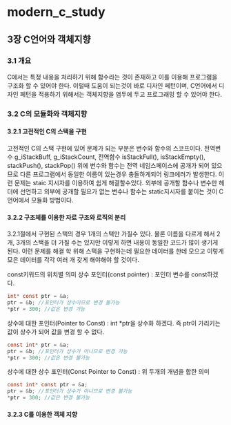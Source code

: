 # modern_c_study

## 3장 C언어와 객체지향
### 3.1 개요
C에서는 특정 내용을 처리하기 위해 함수라는 것이 존재하고 이를 이용해 프로그램을 구조화 할 수 있어야 한다.
이럴때 도움이 되는것이 바로 디자인 페턴이며, C언어에서 디자인 페턴을 적용하기 위해서는 객체지향을 염두에 두고 프로그래밍 할 수 있어야 한다.

### 3.2 C의 모듈화와 객체지향
#### 3.2.1 고전적인 C의 스택을 구현
고전적인 C의 스택 구현에 있어 문제가 되는 부분은 변수와 함수의 스코프이다.
전역변수 g_iStackBuff, g_iStackCount, 전역함수 isStackFull(), isStackEmpty(), stackPush(), stackPop()
위에 변수와 함수는 전역 네임스페이스에 공개가 되어 있으므로 다른 프로그램에서 동일한 이름이 있는경우 충돌하게되어 링크에러가 발생한다.
이런 문제는 staic 지시자를 이용하여 쉽게 해결할수있다. 
외부에 공개할 함수나 변수만 헤더에 선언하고 외부에 공개할 필요가 없는 변수나 함수는 static지시자를 붙이는 것이 C언어에서 모듈화 방법이다.

#### 3.2.2 구조체를 이용한 자료 구조와 로직의 분리
3.2.1절에서 구현된 스택의 경우 1개의 스택만 가질수 있다. 물론 이름을 다르게 해서 2개, 3개의 스택을 더 가질 수는 있지만 이렇게 하면 내용이 동일한 코드가 많이 생기게 된다. 이런 문제를 해결 학 위해 스택을 구현하는데 필요한 데이터를 한데 모으고 이렇게 모은 데이터를 각각 여러 개 갖게 해야해야 할 것이다.

const키워드의 위치별 의미
상수 포인터(const pointer) : 포인터 변수를 const하겠다.
~~~c
int* const ptr = &a;
ptr = &b; //포인터가 상수이므로 변경 불가능
*ptr = 300; //값은 변경 가능
~~~

상수에 대한 포인터(Pointer to Const) : int *ptr을 상수화 하겠다. 즉 ptr이 가리키는 값이 상수가 되어 값을 변경 할 수 없다.
~~~c
const int* ptr = &a;
ptr = &b; //포인터가 상수가 아니므로 변경 가능
*ptr = 300; //값은 변경 불가능
~~~

상수에 대한 상수 포인터(Const Pointer to Const) : 위 두개의 개념을 합한 의미
~~~c
const int* const ptr = &a;
ptr = &b; //포인터가 상수가 아니므로 변경 불가능
*ptr = 300; //값은 변경 불가능
~~~

#### 3.2.3 C를 이용한 객체 지향
